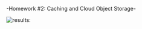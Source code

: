 -Homework #2: Caching and Cloud Object Storage-

![results:](https://github.com/Saarco99/big-data-cache-testing/assets/95081597/2a3e939c-f08e-4616-8e36-42529c2521e3)
